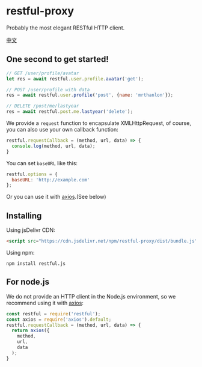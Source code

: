 # restful-proxy

Probably the most elegant RESTful HTTP client.

[中文](https://github.com/MrThanlon/restful-proxy/blob/master/README_zh.md)

## One second to get started!

```javascript
// GET /user/profile/avatar
let res = await restful.user.profile.avatar('get');

// POST /user/profile with data
res = await restful.user.profile('post', {name: 'mrthanlon'});

// DELETE /post/me/lastyear
res = await restful.post.me.lastyear('delete');
```

We provide a `request` function to encapsulate XMLHttpRequest, of course, you can also use your own callback function:

```javascript
restful.requestCallback = (method, url, data) => {
  console.log(method, url, data);
}
```

You can set `baseURL` like this:

```javascript
restful.options = {
  baseURL: 'http://example.com'
};
```

Or you can use it with [axios](https://github.com/axios/axios).(See below)

## Installing

Using jsDelivr CDN:

```html
<script src="https://cdn.jsdelivr.net/npm/restful-proxy/dist/bundle.js"></script>
```

Using npm:

```shell
npm install restful.js
```

## For node.js

We do not provide an HTTP client in the Node.js environment, so we recommend using it with [axios](https://github.com/axios/axios):

```javascript
const restful = require('restful');
const axios = require('axios').default;
restful.requestCallback = (method, url, data) => {
  return axios({
    method,
    url,
    data
  );
}
```
